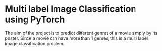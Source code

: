 # Multi label Image Classification using PyTorch

The aim of the project is to predict different genres of a movie simply by its poster. Since a movie can have more than 1 genres, this is a multi label image classification problem.
